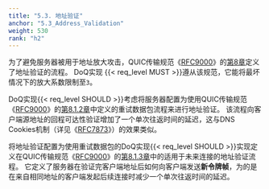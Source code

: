 ```yaml
---
title: "5.3. 地址验证"
anchor: "5.3_Address_Validation"
weight: 530
rank: "h2"
---
```


为了避免服务器被用于地址放大攻击，QUIC传输规范《[RFC9000]()》的[第8章]()定义了地址验证的流程。
DoQ实现 {{< req_level MUST >}}遵从该规范，它能将最坏情况下的放大系数限制至`3`。

DoQ实现{{< req_level SHOULD >}}考虑将服务器配置为使用QUIC传输规范《[RFC9000]()》的[第8.1.2章]()中定义的重试数据包流程来进行地址验证。
该流程向客户端源地址的回程可达性验证增加了一个单次往返时间的延迟，这与DNS Cookies机制（详见《[RFC7873]()》）的效果类似。

将地址验证配置为使用重试数据包的DoQ实现{{< req_level SHOULD >}}实现定义在QUIC传输规范《[RFC9000]()》的[第8.1.3章]()中的适用于未来连接的地址验证流程。
它定义了服务器在验证完客户端地址后如何向客户端发送**新令牌帧**，为的是在来自相同地址的客户端发起后续连接时减少一个单次往返时间的延迟。
